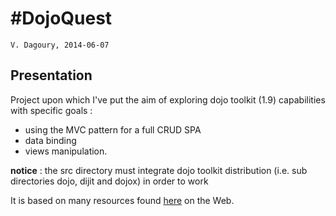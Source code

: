 #DojoQuest
=========

`V. Dagoury, 2014-06-07`

## Presentation
Project upon which I've put the aim of exploring dojo toolkit (1.9) capabilities with specific goals :

* using the MVC pattern for a full CRUD SPA
* data binding
* views manipulation.

**notice** : the src directory must integrate dojo toolkit distribution (i.e. sub directories dojo, dijit and dojox) in order to work



 It is based on many resources found [here](http://jamesthom.as/blog/2012/02/26/dojomvc-models) on the Web.
 
